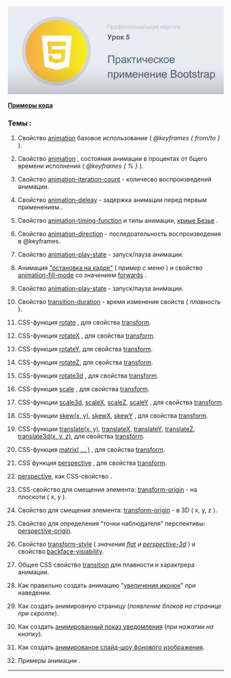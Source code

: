 ![subject-lesson-5](../lesson-5/materials/subject-lesson-5.png)

[**Примеры кода**](https://github.com/Artiom30/HTML-CSS--Pro-/lesson-4/lesson-notes/index.html)

### Темы :

1. Свойство <u>animation</u> базовое использование ( _@keyframes { from/to }_ ).

2. Свойство <u>animation</u> , состояния анимации в процентах от бщего времени исполнения ( _@keyframes { % }_ ).

3. Свойство <u>animation-iteration-count</u> - количесво воспроизведений анимации.

4. Свойство <u>animation-deleay</u> - задержка анимации перед первым применением..

5. Свойство <u>animation-timing-function</u> и типы анимации, <u>криые Безье</u> .

6. Свойство <u>animation-direction</u> - последоательность воспроизведения в @keyframes.

7. Свойство <u>animation-play-state</u> - запуск/пауза анимации.

8. Анимация <u>"остановка на кадре"</u> ( _пример с меню_ ) и свойство <u>animation-fill-mode</u> со значением <u>forwards</u> .

9. Свойство <u>animation-play-state</u> - запуск/пауза анимации.

10. Свойство <u>transition-duration</u> - время изменения свойств ( _плавность_ ).

11. CSS-функция <u>rotate</u> , для свойства <u>transform</u>.

12. CSS-функция <u>rotateX</u> , для свойства <u>transform</u>.

13. CSS-функция <u>rotateY</u>, для свойства <u>transform</u>.

14. CSS-функция <u>rotateZ</u>, для свойства <u>transform</u>.

15. CSS-функция <u>rotate3d</u> , для свойства <u>transform</u>.

16. CSS-функция <u>scale</u> , для свойства <u>transform</u>.

17. CSS-функции <u>scale3d</u>, <u>scaleX</u>, <u>scaleZ</u>, <u>scaleY</u> , для свойства <u>transform</u>.

18. CSS-функции <u>skew(x, y)</u>, <u>skewX</u>, <u>skewY</u> , для свойства <u>transform</u>.

19. CSS-функции <u>translate(x, y)</u>, <u>translateX</u>, <u>translateY</u>, <u>translateZ</u>, <u>translate3d(x, y, z)</u>, для свойства <u>transform</u>.

20. CSS-функция <u>matrix( ... )</u> , для свойства <u>transform</u>.

21. CSS функция <u>perspective</u> , для свойства <u>transform</u>.

22. <u>perspective</u>, как CSS-свойство .

23. CSS-cвойство для смещения элемента: <u>transform-origin</u> - на плоскоти ( x, y ).

24. Свойство для смещения элемента: <u>transform-origin</u> - в 3D ( x, y, z ).

25. Свойство для определения "точки наблюдателя" перспективы: <u>perspective-origin</u>.

26. Свойство <u>transform-style</u> ( _значения <u>flat</u> и <u>perspective-3d</u>_ ) и cвойство <u>backface-visiability</u>.

27. Общее CSS свойство <u>transition</u> для плавности и характрера анимации.

28. Как правильно создать анимацию "<u>увеличения иконок</u>" при наведении.

29. Как создать анимировную страницу (_появление блоков на странице при скролле_).

30. Как создать <u>анимированный показ уведомления</u> (_при нажатии на кнопку_).

31. Как создать <u>анимированое слайд-шоу фонового изображения</u>.

32. Примеры анимации .

---
